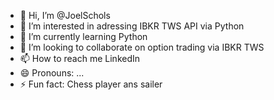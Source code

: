 - 👋 Hi, I’m @JoelSchols
- 👀 I’m interested in adressing IBKR TWS API via Python
- 🌱 I’m currently learning Python
- 💞️ I’m looking to collaborate on option trading via IBKR TWS
- 📫 How to reach me LinkedIn
- 😄 Pronouns: ...
- ⚡ Fun fact: Chess player ans sailer

<!---
JoelSchols/JoelSchols is a ✨ special ✨ repository because its `README.md` (this file) appears on your GitHub profile.
You can click the Preview link to take a look at your changes.
--->
